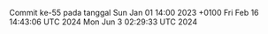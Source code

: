 Commit ke-55 pada tanggal Sun Jan 01 14:00 2023 +0100
Fri Feb 16 14:43:06 UTC 2024
Mon Jun  3 02:29:33 UTC 2024
